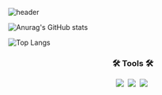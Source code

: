 ![header](https://capsule-render.vercel.app/api?type=wave&color=auto&height=300&section=header&text=jihun%20github&fontSize=90)

![Anurag's GitHub stats](https://github-readme-stats.vercel.app/api?username=jihun4452&show_icons=true&theme=radical)

![Top Langs](https://github-readme-stats.vercel.app/api/top-langs/?username=jihun4452)


<h3 align="center">🛠 Tools 🛠</h3>
<div align="center">
  <img src="https://img.shields.io/badge/git-F05033.svg?style=for-the-badge&logo=git&logoColor=white" />&nbsp
  <img src="https://img.shields.io/badge/github-181717.svg?style=for-the-badge&logo=github&logoColor=white" />&nbsp
  <img src="https://img.shields.io/badge/Notion-F3F3F3.svg?style=for-the-badge&logo=notion&logoColor=black" />&nbsp
</div>
